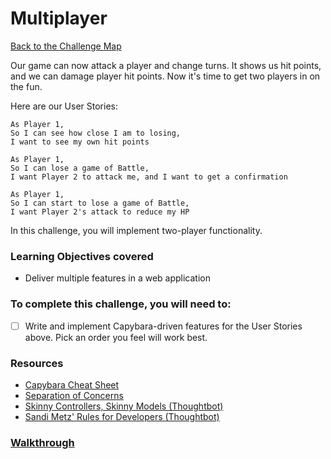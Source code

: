 # Multiplayer

[Back to the Challenge Map](00_challenge_map.md)

Our game can now attack a player and change turns. It shows us hit points, and we can damage player hit points. Now it's time to get two players in on the fun.

Here are our User Stories:

```
As Player 1,
So I can see how close I am to losing,
I want to see my own hit points

As Player 1,
So I can lose a game of Battle,
I want Player 2 to attack me, and I want to get a confirmation

As Player 1,
So I can start to lose a game of Battle,
I want Player 2's attack to reduce my HP
```

In this challenge, you will implement two-player functionality.

### Learning Objectives covered
- Deliver multiple features in a web application

### To complete this challenge, you will need to:

- [ ] Write and implement Capybara-driven features for the User Stories above. Pick an order you feel will work best.

### Resources

- [Capybara Cheat Sheet](https://www.launchacademy.com/codecabulary/learn-test-driven-development/rspec/capybara-cheat-sheet)
- [Separation of Concerns](https://en.wikipedia.org/wiki/Separation_of_concerns)
- [Skinny Controllers, Skinny Models (Thoughtbot)](https://robots.thoughtbot.com/skinny-controllers-skinny-models)
- [Sandi Metz' Rules for Developers (Thoughtbot)](https://robots.thoughtbot.com/sandi-metz-rules-for-developers)

### [Walkthrough](solutions/28_multiplayer.md)